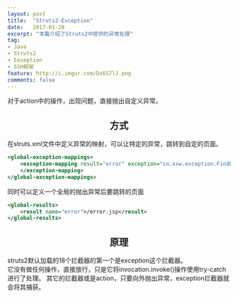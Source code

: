 ```yaml
---
layout: post
title:  "Struts2-Exception"
date:   2017-01-28
excerpt: "本篇介绍了Struts2中提供的异常处理"
tag:
- Java 
- Struts2
- Exception
- SSH框架
feature: http://i.imgur.com/Ds6S7lJ.png
comments: false
--- 
```




对于action中的操作，出现问题，直接抛出自定义异常。  

## <center>方式</center>  

在struts.xml文件中定义异常的映射，可以让特定的异常，跳转到自定的页面。  

```xml
<global-exception-mappings>
	<exception-mapping result="error" exception="cn.xsw.exception.FindByIdException">
	</exception-mapping>
</global-exception-mappings>
```

同时可以定义一个全局的抛出异常后要跳转的页面

```xml
<global-results>
	<result name="error">/error.jsp</result>
</global-results>
```


## <center>原理</center>  

struts2默认加载的18个拦截器的第一个是exception这个拦截器。  
它没有做任何操作，直接放行，只是它将invocation.invoke()操作使用try-catch进行了处理。
其它的拦截器或是action，只要向外抛出异常，exception拦截器就会将其捕获。






